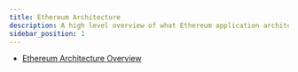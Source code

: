 ```yaml
---
title: Ethereum Architecture
description: A high level overview of what Ethereum application architecture looks like.
sidebar_position: 1
---
```


* [Ethereum Architecture Overview](https://ethereum.org/en/developers/docs/intro-to-ethereum/)
